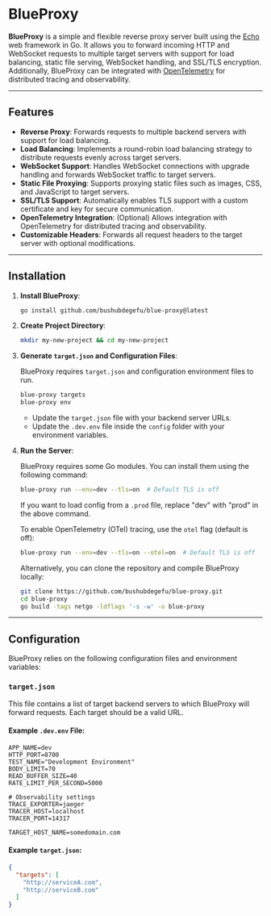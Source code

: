 # BlueProxy

**BlueProxy** is a simple and flexible reverse proxy server built using the [Echo](https://echo.labstack.com/) web framework in Go. It allows you to forward incoming HTTP and WebSocket requests to multiple target servers with support for load balancing, static file serving, WebSocket handling, and SSL/TLS encryption. Additionally, BlueProxy can be integrated with [OpenTelemetry](https://opentelemetry.io/) for distributed tracing and observability.

---

## Features

- **Reverse Proxy**: Forwards requests to multiple backend servers with support for load balancing.
- **Load Balancing**: Implements a round-robin load balancing strategy to distribute requests evenly across target servers.
- **WebSocket Support**: Handles WebSocket connections with upgrade handling and forwards WebSocket traffic to target servers.
- **Static File Proxying**: Supports proxying static files such as images, CSS, and JavaScript to target servers.
- **SSL/TLS Support**: Automatically enables TLS support with a custom certificate and key for secure communication.
- **OpenTelemetry Integration**: (Optional) Allows integration with OpenTelemetry for distributed tracing and observability.
- **Customizable Headers**: Forwards all request headers to the target server with optional modifications.

---

## Installation

1. **Install BlueProxy**:

    ```bash
    go install github.com/bushubdegefu/blue-proxy@latest
    ```

2. **Create Project Directory**:

    ```bash
    mkdir my-new-project && cd my-new-project
    ```

3. **Generate `target.json` and Configuration Files**:

    BlueProxy requires `target.json` and configuration environment files to run.

    ```bash
    blue-proxy targets
    blue-proxy env
    ```

    - Update the `target.json` file with your backend server URLs.
    - Update the `.dev.env` file inside the `config` folder with your environment variables.

4. **Run the Server**:

    BlueProxy requires some Go modules. You can install them using the following command:

    ```bash
    blue-proxy run --env=dev --tls=on  # Default TLS is off
    ```

    If you want to load config from a `.prod` file, replace "dev" with "prod" in the above command.

    To enable OpenTelemetry (OTel) tracing, use the `otel` flag (default is off):

    ```bash
    blue-proxy run --env=dev --tls=on --otel=on  # Default TLS is off
    ```

    Alternatively, you can clone the repository and compile BlueProxy locally:

    ```bash
    git clone https://github.com/bushubdegefu/blue-proxy.git
    cd blue-proxy
    go build -tags netgo -ldflags '-s -w' -o blue-proxy
    ```

---

## Configuration

BlueProxy relies on the following configuration files and environment variables:

### `target.json`

This file contains a list of target backend servers to which BlueProxy will forward requests. Each target should be a valid URL.

#### Example `.dev.env` File:
```env
APP_NAME=dev
HTTP_PORT=8700
TEST_NAME="Development Environment"
BODY_LIMIT=70
READ_BUFFER_SIZE=40
RATE_LIMIT_PER_SECOND=5000

# Observability settings
TRACE_EXPORTER=jaeger
TRACER_HOST=localhost
TRACER_PORT=14317

TARGET_HOST_NAME=somedomain.com
```

#### Example `target.json`:

```json
{
  "targets": [
    "http://serviceA.com",
    "http://serviceB.com"
  ]
}

```
